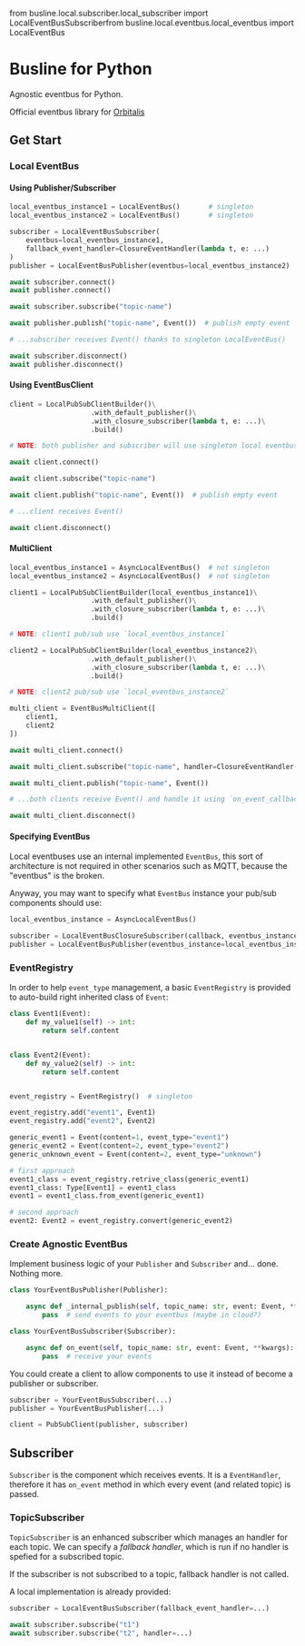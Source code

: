 from busline.local.subscriber.local_subscriber import LocalEventBusSubscriberfrom busline.local.eventbus.local_eventbus import LocalEventBus

# Busline for Python

Agnostic eventbus for Python.

Official eventbus library for [Orbitalis](https://github.com/orbitalis-framework/py-orbitalis)

## Get Start

### Local EventBus

#### Using Publisher/Subscriber

```python
local_eventbus_instance1 = LocalEventBus()       # singleton
local_eventbus_instance2 = LocalEventBus()       # singleton

subscriber = LocalEventBusSubscriber(
    eventbus=local_eventbus_instance1,
    fallback_event_handler=ClosureEventHandler(lambda t, e: ...)
)
publisher = LocalEventBusPublisher(eventbus=local_eventbus_instance2)

await subscriber.connect()
await publisher.connect()

await subscriber.subscribe("topic-name")

await publisher.publish("topic-name", Event())  # publish empty event

# ...subscriber receives Event() thanks to singleton LocalEventBus()

await subscriber.disconnect()
await publisher.disconnect()
```

#### Using EventBusClient

```python
client = LocalPubSubClientBuilder()\
                    .with_default_publisher()\
                    .with_closure_subscriber(lambda t, e: ...)\
                    .build()

# NOTE: both publisher and subscriber will use singleton local eventbus (default)

await client.connect()

await client.subscribe("topic-name")

await client.publish("topic-name", Event())  # publish empty event

# ...client receives Event()

await client.disconnect()
```

#### MultiClient

```python
local_eventbus_instance1 = AsyncLocalEventBus()  # not singleton
local_eventbus_instance2 = AsyncLocalEventBus()  # not singleton

client1 = LocalPubSubClientBuilder(local_eventbus_instance1)\
                    .with_default_publisher()\
                    .with_closure_subscriber(lambda t, e: ...)\
                    .build()

# NOTE: client1 pub/sub use `local_eventbus_instance1`

client2 = LocalPubSubClientBuilder(local_eventbus_instance2)\
                    .with_default_publisher()\
                    .with_closure_subscriber(lambda t, e: ...)\
                    .build()

# NOTE: client2 pub/sub use `local_eventbus_instance2`

multi_client = EventBusMultiClient([
    client1,
    client2
])

await multi_client.connect()

await multi_client.subscribe("topic-name", handler=ClosureEventHandler(lambda t, e: ...))

await multi_client.publish("topic-name", Event())

# ...both clients receive Event() and handle it using `on_event_callback`

await multi_client.disconnect()
```

#### Specifying EventBus

Local eventbuses use an internal implemented `EventBus`, this sort of architecture is not required in other scenarios such
as MQTT, because the "eventbus" is the broken.

Anyway, you may want to specify what `EventBus` instance your pub/sub components should use:

```python
local_eventbus_instance = AsyncLocalEventBus()

subscriber = LocalEventBusClosureSubscriber(callback, eventbus_instance=local_eventbus_instance)
publisher = LocalEventBusPublisher(eventbus_instance=local_eventbus_instance2)
```

### EventRegistry

In order to help `event_type` management, a basic `EventRegistry` is provided to auto-build right inherited class of `Event`:

```python
class Event1(Event):
    def my_value1(self) -> int:
        return self.content


class Event2(Event):
    def my_value2(self) -> int:
        return self.content


event_registry = EventRegistry()  # singleton

event_registry.add("event1", Event1)
event_registry.add("event2", Event2)

generic_event1 = Event(content=1, event_type="event1")
generic_event2 = Event(content=2, event_type="event2")
generic_unknown_event = Event(content=2, event_type="unknown")

# first approach
event1_class = event_registry.retrive_class(generic_event1)
event1_class: Type[Event1] = event1_class
event1 = event1_class.from_event(generic_event1)

# second approach
event2: Event2 = event_registry.convert(generic_event2)
```

### Create Agnostic EventBus

Implement business logic of your `Publisher` and `Subscriber` and... done. Nothing more.

```python
class YourEventBusPublisher(Publisher):

    async def _internal_publish(self, topic_name: str, event: Event, **kwargs):
        pass  # send events to your eventbus (maybe in cloud?)
```

```python
class YourEventBusSubscriber(Subscriber):

    async def on_event(self, topic_name: str, event: Event, **kwargs):
        pass  # receive your events
```

You could create a client to allow components to use it instead of become a publisher or subscriber.

```python
subscriber = YourEventBusSubscriber(...)
publisher = YourEventBusPublisher(...)

client = PubSubClient(publisher, subscriber)
```


## Subscriber

`Subscriber` is the component which receives events. It is a `EventHandler`, therefore it has `on_event` method in which 
every event (and related topic) is passed.

### TopicSubscriber

`TopicSubscriber` is an enhanced subscriber which manages an handler for each topic. We can specify a _fallback handler_,
which is run if no handler is spefied for a subscribed topic.

If the subscriber is not subscribed to a topic, fallback handler is not called.

A local implementation is already provided:

```python
subscriber = LocalEventBusSubscriber(fallback_event_handler=...)

await subscriber.subscribe("t1")
await subscriber.subscribe("t2", handler=...)
```












